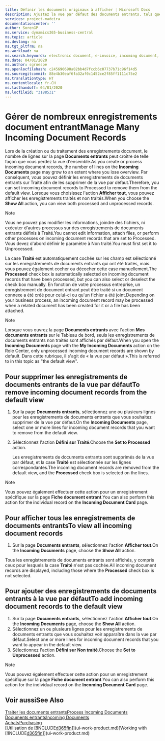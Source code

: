 ```yaml
---
title: Définir les documents originaux à afficher | Microsoft Docs
description: Ajustez la vue par défaut des documents entrants, tels que des factures électroniques, afin d'améliorer votre vue d'ensemble des enregistrements traités et non-traités.
services: project-madeira
documentationcenter: ''
author: SorenGP
ms.service: dynamics365-business-central
ms.topic: article
ms.devlang: na
ms.tgt_pltfrm: na
ms.workload: na
ms.search.keywords: electronic document, e-invoice, incoming document, OCR, ecommerce, document exchange, import invoice
ms.date: 04/01/2020
ms.author: sgroespe
ms.openlocfilehash: c245690690a02bb4d7fccb6c07737b71c96f14d5
ms.sourcegitcommit: 88e4b30eaf6fa32af0c1452ce2f85ff1111c75e2
ms.translationtype: HT
ms.contentlocale: fr-CH
ms.lasthandoff: 04/01/2020
ms.locfileid: "3188531"
---
```

# <a name="manage-many-incoming-document-records"></a><span data-ttu-id="3581e-103">Gérer de nombreux enregistrements document entrant</span><span class="sxs-lookup"><span data-stu-id="3581e-103">Manage Many Incoming Document Records</span></span>
<span data-ttu-id="3581e-104">Lors de la création ou du traitement des enregistrements document, le nombre de lignes sur la page **Documents entrants** peut croître de telle façon que vous perdez la vue d'ensemble.</span><span class="sxs-lookup"><span data-stu-id="3581e-104">As you create or process incoming document records, the number of lines on the **Incoming Documents** page may grow to an extent where you lose overview.</span></span> <span data-ttu-id="3581e-105">Par conséquent, vous pouvez définir les enregistrements de documents entrants sur Traité afin de les supprimer de la vue par défaut.</span><span class="sxs-lookup"><span data-stu-id="3581e-105">Therefore, you can set incoming document records to Processed to remove them from the default view.</span></span> <span data-ttu-id="3581e-106">Lorsque vous choisissez l'action **Afficher tout**, vous pouvez afficher les enregistrements traités et non traités.</span><span class="sxs-lookup"><span data-stu-id="3581e-106">When you choose the **Show All** action, you can view both processed and unprocessed records.</span></span>

> [!NOTE]  
>   <span data-ttu-id="3581e-107">Vous ne pouvez pas modifier les informations, joindre des fichiers, ni exécuter d'autres processus sur des enregistrements de documents entrants définis à Traité.</span><span class="sxs-lookup"><span data-stu-id="3581e-107">You cannot edit information, attach files, or perform other processes on incoming document records that are set to Processed.</span></span> <span data-ttu-id="3581e-108">Vous devez d'abord définir le paramètre à Non traité.</span><span class="sxs-lookup"><span data-stu-id="3581e-108">You must first set it to Unprocessed.</span></span>

<span data-ttu-id="3581e-109">La case **Traité** est automatiquement cochée sur les champ est sélectionné sur les enregistrements de documents entrants qui ont été traités, mais vous pouvez également cocher ou décocher cette case manuellement.</span><span class="sxs-lookup"><span data-stu-id="3581e-109">The **Processed** check box is automatically selected on incoming document records that have been processed, but you can also select or deselect the check box manually.</span></span> <span data-ttu-id="3581e-110">En fonction de votre processus entreprise, un enregistrement de document entrant peut être traité si un document connexe a été créé pour celui-ci ou qu'un fichier a été joint.</span><span class="sxs-lookup"><span data-stu-id="3581e-110">Depending on your business process, an incoming document record may be processed when a related document has been created for it or a file has been attached.</span></span>

> [!NOTE]  
>   <span data-ttu-id="3581e-111">Lorsque vous ouvrez la page **Documents entrants** avec l'action **Mes documents entrants** sur le Tableau de bord, seuls les enregistrements de documents entrants non traités sont affichés par défaut.</span><span class="sxs-lookup"><span data-stu-id="3581e-111">When you open the **Incoming Documents** page with the **My Incoming Documents** action on the Role Center, only unprocessed incoming document records are shown by default.</span></span> <span data-ttu-id="3581e-112">Dans cette rubrique, il s'agit de « la vue par défaut ».</span><span class="sxs-lookup"><span data-stu-id="3581e-112">This is referred to in this topic as "the default view".</span></span>

## <a name="to-remove-incoming-document-records-from-the-default-view"></a><span data-ttu-id="3581e-113">Pour supprimer les enregistrements de documents entrants de la vue par défaut</span><span class="sxs-lookup"><span data-stu-id="3581e-113">To remove incoming document records from the default view</span></span>
1. <span data-ttu-id="3581e-114">Sur la page **Documents entrants**, sélectionnez une ou plusieurs lignes pour les enregistrements de documents entrants que vous souhaitez supprimer de la vue par défaut.</span><span class="sxs-lookup"><span data-stu-id="3581e-114">On the **Incoming Documents** page, select one or more lines for incoming document records that you want to remove from the default view.</span></span>
2. <span data-ttu-id="3581e-115">Sélectionnez l'action **Défini sur Traité**.</span><span class="sxs-lookup"><span data-stu-id="3581e-115">Choose the **Set to Processed** action.</span></span>

    <span data-ttu-id="3581e-116">Les enregistrements de documents entrants sont supprimés de la vue par défaut, et la case **Traité** est sélectionnée sur les lignes correspondantes.</span><span class="sxs-lookup"><span data-stu-id="3581e-116">The incoming document records are removed from the default view, and the **Processed** check box is selected on the lines.</span></span>

> [!NOTE]  
>   <span data-ttu-id="3581e-117">Vous pouvez également effectuer cette action pour un enregistrement spécifique sur la page **Fiche document entrant**.</span><span class="sxs-lookup"><span data-stu-id="3581e-117">You can also perform this action for the individual record on the **Incoming Document Card** page.</span></span>

## <a name="to-view-all-incoming-document-records"></a><span data-ttu-id="3581e-118">Pour afficher tous les enregistrements de documents entrants</span><span class="sxs-lookup"><span data-stu-id="3581e-118">To view all incoming document records</span></span>
1. <span data-ttu-id="3581e-119">Sur la page **Documents entrants**, sélectionnez l'action **Afficher tout**.</span><span class="sxs-lookup"><span data-stu-id="3581e-119">On the **Incoming Documents** page, choose the **Show All** action.</span></span>

<span data-ttu-id="3581e-120">Tous les enregistrements de documents entrants sont affichés, y compris ceux pour lesquels la case **Traité** n'est pas cochée.</span><span class="sxs-lookup"><span data-stu-id="3581e-120">All incoming document records are displayed, including those where the **Processed** check box is not selected.</span></span>

## <a name="to-add-incoming-document-records-to-the-default-view"></a><span data-ttu-id="3581e-121">Pour ajouter des enregistrements de documents entrants à la vue par défaut</span><span class="sxs-lookup"><span data-stu-id="3581e-121">To add incoming document records to the default view</span></span>
1. <span data-ttu-id="3581e-122">Sur la page **Documents entrants**, sélectionnez l'action **Afficher tout**.</span><span class="sxs-lookup"><span data-stu-id="3581e-122">On the **Incoming Documents** page, choose the **Show All** action.</span></span>
2. <span data-ttu-id="3581e-123">Sélectionnez un ou plusieurs lignes pour les enregistrements de documents entrants que vous souhaitez voir apparaître dans la vue par défaut.</span><span class="sxs-lookup"><span data-stu-id="3581e-123">Select one or more lines for incoming document records that you want to appear in the default view.</span></span>
3. <span data-ttu-id="3581e-124">Sélectionnez l'action **Défini sur Non traité**.</span><span class="sxs-lookup"><span data-stu-id="3581e-124">Choose the **Set to Unprocessed** action.</span></span>  

> [!NOTE]  
>   <span data-ttu-id="3581e-125">Vous pouvez également effectuer cette action pour un enregistrement spécifique sur la page **Fiche document entrant**.</span><span class="sxs-lookup"><span data-stu-id="3581e-125">You can also perform this action for the individual record on the **Incoming Document Card** page.</span></span>

## <a name="see-also"></a><span data-ttu-id="3581e-126">Voir aussi</span><span class="sxs-lookup"><span data-stu-id="3581e-126">See Also</span></span>
[<span data-ttu-id="3581e-127">Traiter les documents entrants</span><span class="sxs-lookup"><span data-stu-id="3581e-127">Process Incoming Documents</span></span>](across-process-income-documents.md)  
[<span data-ttu-id="3581e-128">Documents entrants</span><span class="sxs-lookup"><span data-stu-id="3581e-128">Incoming Documents</span></span>](across-income-documents.md)  
[<span data-ttu-id="3581e-129">Achats</span><span class="sxs-lookup"><span data-stu-id="3581e-129">Purchasing</span></span>](purchasing-manage-purchasing.md)  
<span data-ttu-id="3581e-130">[Utilisation de [!INCLUDE[d365fin](includes/d365fin_md.md)]](ui-work-product.md)</span><span class="sxs-lookup"><span data-stu-id="3581e-130">[Working with [!INCLUDE[d365fin](includes/d365fin_md.md)]](ui-work-product.md)</span></span>
